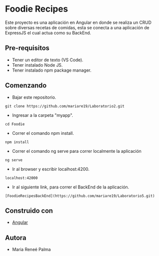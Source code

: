 # Foodie Recipes

Este proyecto es una aplicación en Angular en donde se realiza un CRUD sobre diversas recetas de comidas, esta se conecta a una aplicación de ExpressJS el cual actua como su BackEnd.

## Pre-requisitos

* Tener un editor de texto (VS Code).
* Tener instalado Node JS.
* Tener instalado npm package manager.

## Comenzando
* Bajar este repositorio.
```
git clone https://github.com/mariare19/Laboratorio2.git
```
* Ingresar a la carpeta "myapp".
```
cd Foodie
```
* Correr el comando npm install.
```
npm install
```
* Correr el comando ng serve para correr localmente la aplicación
```
ng serve
```
* Ir al browser y escribir localhost:4200.
```
localhost:42000
```
* Ir al siguiente link, para correr el BackEnd de la aplicación.
```
[FoodieRecipesBackEnd](https://github.com/mariare19/Laboratorio5.git)
```

## Construido con
* [Angular](https://angular.io/)

## Autora
* Maria Reneé Palma

